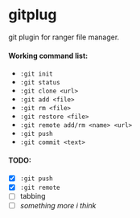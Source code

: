 gitplug
=======
git plugin for ranger file manager.




#### Working command list:
* ```:git init```
* ```:git status```
* ```:git clone <url>```
* ```:git add <file>```
* ```:git rm <file>```
* ```:git restore <file>``` 
* ```:git remote add/rm <name> <url>```
* ```:git push```
* ```:git commit <text>``` 

#### TODO:
- [x] ```:git push```
- [x] ```:git remote```
- [ ] tabbing
- [ ] _something more i think_
